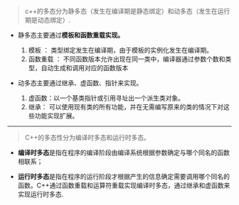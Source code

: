 
> c++的多态分为静多态（发生在编译期是静态绑定）和动多态（发生在运行期是动态绑定）.

 * 静多态主要通过**模板和函数重载实现。** 

    1. 模板 ： 类型绑定发生在编译期，由于模板的实例化发生在编译期。
    2. 函数重载 ： 不同函数版本允许出现在同一类中，编译器通过参数个数和类型，自动生成和调用对应的函数版本


 * 动多态主要通过继承、虚函数、指针来实现。     
    1. 虚函数：以一个基类指针或引用寻址出一个派生类对象。    
    2. 继承： 可以使用现有类的所有功能，并在无需编写原来的类的情况下对这些功能实现扩展。


***

>C++的多态性分为编译时多态和运行时多态。

* **编译时多态**是指在程序的编译阶段由编译系统根据参数确定与哪个同名的函数相联系；

* **运行时多态**是指在程序的运行阶段才根据产生的信息确定需要调用哪个同名的函数。C++通过函数重载和运算符重载实现编译时多态，通过继承和虚函数来实现运行时多态.
